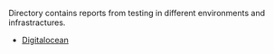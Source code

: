 Directory contains reports from testing in different environments and infrastractures.

* [Digitalocean](digitalocean.md)